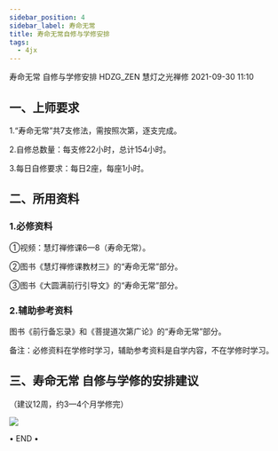 ```yaml
---
sidebar_position: 4
sidebar_label: 寿命无常
title: 寿命无常自修与学修安排
tags:
  - 4jx
---
```



寿命无常 自修与学修安排
HDZG_ZEN 慧灯之光禅修 2021-09-30 11:10


## 一、上师要求

1.“寿命无常”共7支修法，需按照次第，逐支完成。

2.自修总数量：每支修22小时，总计154小时。

3.每日自修要求：每日2座，每座1小时。



## 二、所用资料

### 1.必修资料

①视频：慧灯禅修课6—8（寿命无常）。

②图书《慧灯禅修课教材三》的“寿命无常”部分。

③图书《大圆满前行引导文》的“寿命无常”部分。



### 2.辅助参考资料

图书《前行备忘录》和《菩提道次第广论》的“寿命无常”部分。



备注：必修资料在学修时学习，辅助参考资料是自学内容，不在学修时学习。



## 三、寿命无常 自修与学修的安排建议

（建议12周，约3—4个月学修完）

![](/img/4jx_smwc_1.png)

• END •